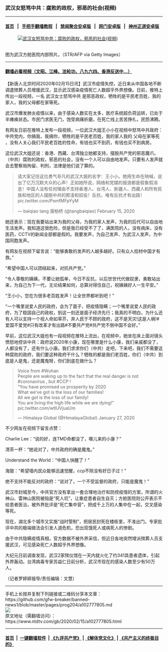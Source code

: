### 武汉女怒骂中共：腐败的政权，邪恶的社会(视频)
------------------------

#### [首页](https://github.com/gfw-breaker/banned-news1/blob/master/README.md) &nbsp;&nbsp;|&nbsp;&nbsp; [手把手翻墙教程](https://github.com/gfw-breaker/guides/wiki) &nbsp;&nbsp;|&nbsp;&nbsp; [禁闻聚合安卓版](https://github.com/gfw-breaker/bn-android) &nbsp;&nbsp;|&nbsp;&nbsp; [网门安卓版](https://github.com/oGate2/oGate) &nbsp;&nbsp;|&nbsp;&nbsp; [神州正道安卓版](https://github.com/SzzdOgate/update) 



<div><div class="featured_image">
 <a href="https://i.ntdtv.com/assets/uploads/2020/02/GettyImages-1198879006-1-800x450-1.jpg" target="_blank">
  <figure>
   <img alt="武汉女怒骂中共：腐败的政权，邪恶的社会(视频)" src="https://i.ntdtv.com/assets/uploads/2020/02/GettyImages-1198879006-1-800x450-1-800x450.jpg"/>
  </figure><br/>
 </a>
 <span class="caption">
  图为武汉方舱医院内部照片。（STR/AFP via Getty Images）
 </span>
</div>
</div><hr/>

#### [翻墙必看视频（文昭、江峰、法轮功、八九六四、香港反送中...）](https://github.com/gfw-breaker/banned-news1/blob/master/pages/link3.md)

<div><div class="post_content" itemprop="articleBody">
 <p>
  【新唐人北京时间2020年02月15日讯】武汉市疫情失控，近日来从中国各地不断调遣殡葬人员增援武汉，显示武汉感染疫情死亡人数超乎外界想像。日前，推特上传出一段视频，一名
  <ok href="https://www.ntdtv.com/gb/武汉女士怒骂中共.htm">
   武汉女士怒骂中共
  </ok>
  是邪恶政权，牺牲的是平民老百姓，我的家人，我的父母都在家等死。
 </p>
 <p>
  武汉市爆发肺炎疫情以来，由于感染人数实在太多，医疗系统超负荷运转，已处于半瘫痪状态。市民门求医无门，饱受病痛折磨，在死亡线上苦苦挣扎，民怨沸腾。
 </p>
 <p>
  有网友日前在推特上发布一段视频，一位武汉大姐王小小在视频中怒骂中共政府：中共党内，你搞我，我搞你，牺牲的是平民老百姓，我的家人我的
  <ok href="https://www.ntdtv.com/gb/父母在家等死.htm">
   父母在家等死
  </ok>
  ，没有人关心我们平民老百姓的性命，有钱也买不到药，有钱也买不到病房。
 </p>
 <p>
  这位武汉大姐还说：香港、西藏、台湾独立她都支持，摆脱共产党的邪恶魔爪。（中共）腐败的政权，邪恶的社会，没有一个人可以自由地发声。只要有人发声就会去警察局拘留、判刑，法律是他们说了算的。
 </p>
 <blockquote class="twitter-tweet">
  <p dir="ltr" lang="zh">
   请大家记住这位勇气非凡的武汉大姐的名字：王小小。她用生命在呐喊，说出了亿万沉默大众的心声！正如她所说，网络和党媒的报道都是假象假消息！中国人没有任何理由不支持香港人、台湾人、新疆人、西藏人和所有民族和地区的人摆脱中共的欺凌和奴役！反抗，唯有反抗才有出路！
   <ok href="https://t.co/PsmfMFpYyM">
    pic.twitter.com/PsmfMFpYyM
   </ok>
  </p>
  <p>
   — baiqiao tang 唐柏桥 (@tangbaiqiao)
   <ok href="https://twitter.com/tangbaiqiao/status/1228516828424486912?ref_src=twsrc%5Etfw">
    February 15, 2020
   </ok>
  </p>
 </blockquote>
 <p>
  <script async="" charset="utf-8" src="https://platform.twitter.com/widgets.js">
  </script>
 </p>
 <p>
 </p>
 <p>
  她还表示：现在我要站出来为我的父母，为我的家人发声，为我的后代可以自由地生活发声。我知道这很危险，但是我已经受不了了，满医院的人，没有病床，没有医药，CCTV的新闻全部都是假的。我要发声，为自己发声、为武汉人发声，为中国同胞发声。
 </p>
 <p>
  有网友在视频下留言说：“能够勇敢的发声的人越多越好。只有众人拾材中国才有救。”
 </p>
 <p>
  “希望中国人可以团结起来，对抗共产党。”
 </p>
 <p>
  “令人尊敬的姨姨，不要让她孤单，今日不反抗，以后世世代代做奴隶，勇敢站出来，为自己为下一代，无论结果如何，总算对得住自己，祝姨姨好人一生平安。”
 </p>
 <p>
  “王小小，您在为很多老百姓发声！让全世界都听到吧！”
 </p>
 <p>
  “一个嘴里说爱人民的政府，会为了面子，把疫情隐瞒；一个嘴里说爱人民的政府，为了稳固自己的政权，到这一刻还是面子经济先行；我真的不明白，为什么还有人可以支持一个视人命如草芥，弃人民于不顾的政府，这不是天灾!这是人祸!#爱国不爱党#只有改革才有出路#不要共产党#共产党不倒中国不会好。”
 </p>
 <p>
  早前，这位武汉大姐也有一段视频在推特上流出，在视频中，她坐在床上面对镜头愤怒地控诉中共：政府说2020年小康，现在哪里是什么小康，我们亲戚都没了，人都没有了，还有什么小康。我们求求你们（中共）走吧，下来吧，我们不需要这种腐败的政府，我们要这种政府干什么？牺牲的都是我们老百姓，你们（中共）到底是人是鬼，还是魔鬼呀，你们到底在做什么？
 </p>
 <blockquote class="twitter-tweet">
  <p dir="ltr" lang="en">
   Voice from
   <ok href="https://twitter.com/hashtag/Wuhan?src=hash&amp;ref_src=twsrc%5Etfw">
    #Wuhan
   </ok>
   <br/>
   People are waking up to the fact that the real danger is not
   <ok href="https://twitter.com/hashtag/coronavirus?src=hash&amp;ref_src=twsrc%5Etfw">
    #coronavirus
   </ok>
   , but
   <ok href="https://twitter.com/hashtag/CCP?src=hash&amp;ref_src=twsrc%5Etfw">
    #CCP
   </ok>
   !
   <br/>
   “You have promised us prosperity by 2020
   <br/>
   What we’ve got is the loss of our families!
   <br/>
   All we got is the loss of our family!
   <br/>
   You are living the high life while we are dying!"
   <ok href="https://t.co/wtlUVjuaUm">
    pic.twitter.com/wtlUVjuaUm
   </ok>
  </p>
  <p>
   — Himalaya Global (@HimalayaGlobal)
   <ok href="https://twitter.com/HimalayaGlobal/status/1221777118150815752?ref_src=twsrc%5Etfw">
    January 27, 2020
   </ok>
  </p>
 </blockquote>
 <p>
  <script async="" charset="utf-8" src="https://platform.twitter.com/widgets.js">
  </script>
 </p>
 <p>
 </p>
 <p>
  不少网友在视频下留言点赞：
 </p>
 <p>
  Charlie Lee：“说的好，连TMD命都没了，哪儿来的小康？”
 </p>
 <p>
  清茶一杯：“她说对了，中共政府的确是魔鬼。”
 </p>
 <p>
  Understand the World：“中国人快醒了！”
 </p>
 <p>
  海狼：“希望墙内民众能够迅速觉醒，ccp不除没有好日子过！”
 </p>
 <p>
  绝不支持不能反对的政府：“说对了，一个不受监督的政府，只能是魔鬼！”
 </p>
 <p>
  武汉市封城至今，中共官方没有拿出一套合理地治疗和防控疫情的方案，所谓的火神山、雷神山医院被指是“死人坑”，让重症患者自生自灭；方舱医院则公开表示不给患者医治，被外界批评是“死亡集中营”，把成千上万的人集中在一起，交叉感染等死。
 </p>
 <p>
  现在，湖北多个城市又实施“战时管制”，把居民封死在楼栋里，不准出门。专家批评中共的极端做法会引发人道危机，恐出现饿死人或病死人的惨剧。
 </p>
 <p>
  由于中共隐瞒疫情真相，官方数据不被外界采信，但近日各地突然增派殡葬人员支援武汉，可见感染死亡人数超乎外界想像。
 </p>
 <p>
  大纪元日前调查发现，武汉2家殡仪馆在一天内就火化了约341具患者遗体，引起外界轰动。台湾病毒专家苏益仁日前分析，武汉市现在的感染人数至少有50万人。
 </p>
 <p>
  （记者罗婷婷报导/责任编辑：文慧）
 </p>
 <div class="single_ad">
 </div>
</div>
</div>
<hr/>
手机上长按并复制下列链接或二维码分享本文章：<br/>
https://github.com/gfw-breaker/banned-news1/blob/master/pages/prog204/a102777805.md <br/>
<a href='https://github.com/gfw-breaker/banned-news1/blob/master/pages/prog204/a102777805.md'><img src='https://github.com/gfw-breaker/banned-news1/blob/master/pages/prog204/a102777805.md.png'/></a> <br/>
原文地址（需翻墙访问）：https://www.ntdtv.com/gb/2020/02/15/a102777805.html


------------------------
#### [首页](https://github.com/gfw-breaker/banned-news1/blob/master/README.md) &nbsp;|&nbsp; [一键翻墙软件](https://github.com/gfw-breaker/nogfw/blob/master/README.md) &nbsp;| [《九评共产党》](https://github.com/gfw-breaker/9ping.md/blob/master/README.md#九评之一评共产党是什么) | [《解体党文化》](https://github.com/gfw-breaker/jtdwh.md/blob/master/README.md) | [《共产主义的终极目的》](https://github.com/gfw-breaker/gczydzjmd.md/blob/master/README.md)


<img src='http://gfw-breaker.win/banned-news/pages/prog204/a102777805.md' width='0px' height='0px'/>